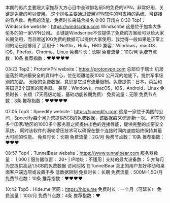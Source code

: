 本期的影片主要跟大家推荐大方心目中全球排名前5的免费的VPN，非常好用，关键是免费的可以使用。
这个排名主要通过使用VPN软件的可支持的系统、可链接的节点数、免费的流量、免费时长来综合排名
0:00 开场白
0:30 Top1： Windscribe 
website：https://windscribe.com
 Windscribe 这是位于加拿大多伦多的的一家VPN公司。
关键是Windscribe不仅提供了免费的方案给可以给大家长期使用，而且赠送10G免费的数据可以提供大家使用，我觉得一般如果是正常上网的话已经够用了
适用于：Netflix，Hulu，HBO
兼容：Windows，macOS，iOS，Firefox，Chrome，Linux
免费时长：长期
免费流量：10G/月
免费节点数：10条
推荐指数：❤️❤️❤️❤️❤️

03:23 Top2：ProtonVPN
website：https://protonvpn.com
总部位于瑞士
机房座落於歐洲最安全的資料中心，位在距離地表1000 公尺深的地底下。提供军事级别的加密。
无限的免费数据，意思是它没有流量限制。免费提供：日本，荷兰和美国这2个国家的服务器。
兼容：Windows，macOS，iOS，Android，Linux
免费时长：长期（7天高级功能，基础功能长期免费）
免费流量：无限
免费节点数：3条
推荐指数：❤️❤️❤️❤️❤️

07:05 Top3：Speedify
website：https://speedify.com
这是一家位于美国的公司，Speedify每个月为您提供5GB的免费数据，该数据每30天刷新一次。
可在50多个国家/地区的1000多个服务器之间提供出色的连接性能，提供完整的加密安全系统，
同时该软件的涡轮增压技术可以确保在整个连接时间内速度始终保持其最大可能的性能。
免费时长：长期
免费流量：2G/月
免费节点数：10条
推荐指数：❤️❤️❤️

08:57 Top4：TunnelBear
website：https://www.tunnelbear.com
服务器数量： 1,000 | 服务器位置： 20+ | IP地址：不适用 | 支持的最大设备数： 5
​​并每月为您提供高达1.5GB的免费数据
访问网站
在TunnelBear
真正的用户友好移动和桌面客户端选项或设置不多
低数据限制
免费时长：长期
免费流量：500M-1.5G/月
免费节点数：10条
推荐指数：❤️❤️❤️❤️

10:42 Top5：Hide.me
官网：https://hide.me
免费时长：一个月（可延长）
免费流量：10G/月
免费节点数：4条
推荐指数：❤️
